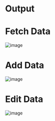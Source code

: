 <h1>Output</h1>

<h1>Fetch Data</h1>

![image](https://github.com/user-attachments/assets/64fc40a0-81c9-4730-9889-22c4bbf97390)

<h1>Add Data</h1>

![image](https://github.com/user-attachments/assets/1aaf9aa7-669f-40af-96af-be442818d03b)

<h1>Edit Data</h1>

![image](https://github.com/user-attachments/assets/0ad931be-71e5-4f47-9d8d-1c7c6ba184ca)


